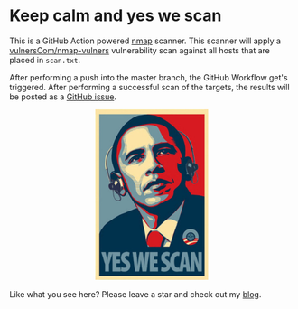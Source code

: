 # Keep calm and yes we scan

This is a GitHub Action powered [nmap](https://nmap.org/) scanner. This scanner will apply a [vulnersCom/nmap-vulners](https://github.com/vulnersCom/nmap-vulners) vulnerability scan against all hosts that are placed in `scan.txt`. 

After performing a push into the master branch, the GitHub Workflow get's triggered. After performing a successful scan of the targets, the results will be posted as a [GitHub issue](https://github.com/BenjiTrapp/yes-we-scan/issues).



<p align="center">
<img width="200" src="/static/yws.jpg">
</p>


Like what you see here? Please leave a star and check out my [blog](https://benjitrapp.github.io).